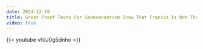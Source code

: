 ```yaml
---
date: 2024-12-19
title: Great Proof Texts For Sedevacantism Show That Francis Is Not The Pope
video: true
---
```



{{< youtube vfdJ0g5dnho >}}

